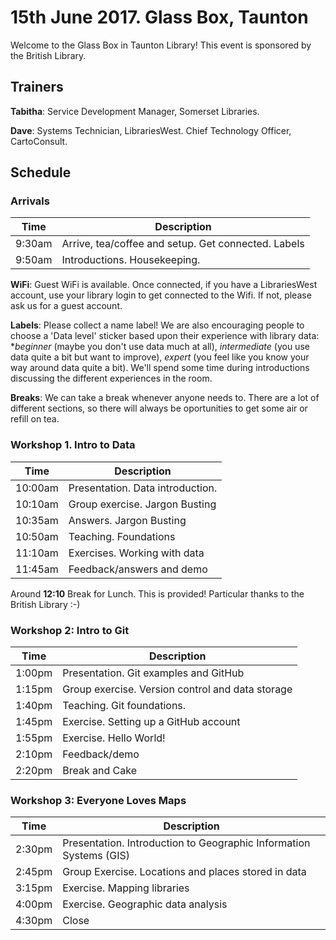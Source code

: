 15th June 2017.  Glass Box, Taunton
===================================

Welcome to the Glass Box in Taunton Library!  This event is sponsored by the British Library.

Trainers
--------

**Tabitha**: Service Development Manager, Somerset Libraries.

**Dave**: Systems Technician, LibrariesWest. Chief Technology Officer, CartoConsult.

Schedule
--------

### Arrivals

| Time | Description |
| ---- | ----------- |
| 9:30am | Arrive, tea/coffee and setup.  Get connected. Labels |
| 9:50am | Introductions.  Housekeeping. |

**WiFi**: Guest WiFi is available.  Once connected, if you have a LibrariesWest account, use your library login to get connected to the Wifi.  If not, please ask us for a guest account.

**Labels**: Please collect a name label!  We are also encouraging people to choose a 'Data level' sticker based upon their experience with library data: **beginner* (maybe you don't use data much at all), *intermediate* (you use data quite a bit but want to improve), *expert* (you feel like you know your way around data quite a bit).  We'll spend some time during introductions discussing the different experiences in the room.

**Breaks**: We can take a break whenever anyone needs to.  There are a lot of different sections, so there will always be oportunities to get some air or refill on tea.

### Workshop 1. Intro to Data

| Time | Description |
| ---- | ----------- |
| 10:00am | Presentation. Data introduction. |
| 10:10am | Group exercise. Jargon Busting |
| 10:35am | Answers. Jargon Busting |
| 10:50am | Teaching. Foundations |
| 11:10am | Exercises. Working with data |
| 11:45am | Feedback/answers and demo |

Around **12:10** Break for Lunch. This is provided! Particular thanks to the British Library :-)

### Workshop 2: Intro to Git

| Time | Description |
| ---- | ----------- |
| 1:00pm | Presentation. Git examples and GitHub |
| 1:15pm | Group exercise. Version control and data storage |
| 1:40pm | Teaching. Git foundations.
| 1:45pm | Exercise. Setting up a GitHub account |
| 1:55pm | Exercise. Hello World! |
| 2:10pm | Feedback/demo |
| 2:20pm | Break and Cake |

### Workshop 3: Everyone Loves Maps

| Time | Description |
| ---- | ----------- |
| 2:30pm | Presentation. Introduction to Geographic Information Systems (GIS) |
| 2:45pm | Group Exercise. Locations and places stored in data |
| 3:15pm | Exercise. Mapping libraries |
| 4:00pm | Exercise. Geographic data analysis |
| 4:30pm | Close |